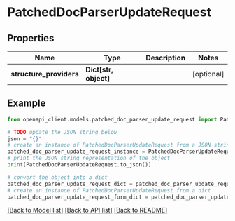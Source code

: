 # PatchedDocParserUpdateRequest


## Properties

Name | Type | Description | Notes
------------ | ------------- | ------------- | -------------
**structure_providers** | **Dict[str, object]** |  | [optional] 

## Example

```python
from openapi_client.models.patched_doc_parser_update_request import PatchedDocParserUpdateRequest

# TODO update the JSON string below
json = "{}"
# create an instance of PatchedDocParserUpdateRequest from a JSON string
patched_doc_parser_update_request_instance = PatchedDocParserUpdateRequest.from_json(json)
# print the JSON string representation of the object
print(PatchedDocParserUpdateRequest.to_json())

# convert the object into a dict
patched_doc_parser_update_request_dict = patched_doc_parser_update_request_instance.to_dict()
# create an instance of PatchedDocParserUpdateRequest from a dict
patched_doc_parser_update_request_form_dict = patched_doc_parser_update_request.from_dict(patched_doc_parser_update_request_dict)
```
[[Back to Model list]](../README.md#documentation-for-models) [[Back to API list]](../README.md#documentation-for-api-endpoints) [[Back to README]](../README.md)


